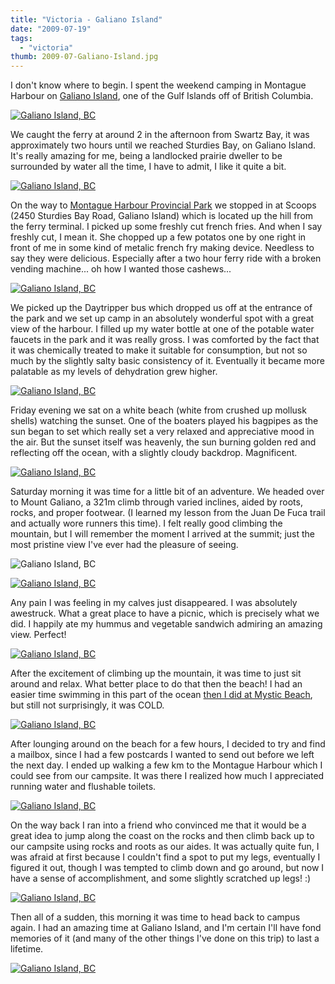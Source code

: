 ```yaml
---
title: "Victoria - Galiano Island"
date: "2009-07-19"
tags:  
  - "victoria"
thumb: 2009-07-Galiano-Island.jpg
---
```


I don't know where to begin. I spent the weekend camping in Montague Harbour on [Galiano Island](http://www.galianoisland.com/), one of the Gulf Islands off of British Columbia.

[![Galiano Island, BC](images/7091853573_c5f4f85d0b.jpg)](http://www.flickr.com/photos/prairiev/7091853573/ "Galiano Island, BC by MeShellG, on Flickr")

We caught the ferry at around 2 in the afternoon from Swartz Bay, it was approximately two hours until we reached Sturdies Bay, on Galiano Island. It's really amazing for me, being a landlocked prairie dweller to be surrounded by water all the time, I have to admit, I like it quite a bit.

[![Galiano Island, BC](images/6945788736_bff07673d6.jpg)](http://www.flickr.com/photos/prairiev/6945788736/ "Galiano Island, BC by MeShellG, on Flickr")

On the way to [Montague Harbour Provincial Park](http://www.env.gov.bc.ca/bcparks/explore/parkpgs/montague/) we stopped in at Scoops (2450 Sturdies Bay Road, Galiano Island) which is located up the hill from the ferry terminal. I picked up some freshly cut french fries. And when I say freshly cut, I mean it. She chopped up a few potatos one by one right in front of me in some kind of metalic french fry making device. Needless to say they were delicious. Especially after a two hour ferry ride with a broken vending machine... oh how I wanted those cashews...

[![Galiano Island, BC](images/7091858301_e6e2c9963a.jpg)](http://www.flickr.com/photos/prairiev/7091858301/ "Galiano Island, BC by MeShellG, on Flickr")

We picked up the Daytripper bus which dropped us off at the entrance of the park and we set up camp in an absolutely wonderful spot with a great view of the harbour. I filled up my water bottle at one of the potable water faucets in the park and it was really gross. I was comforted by the fact that it was chemically treated to make it suitable for consumption, but not so much by the slightly salty basic consistency of it. Eventually it became more palatable as my levels of dehydration grew higher.

[![Galiano Island, BC](images/7091858521_f54ffb48bc.jpg)](http://www.flickr.com/photos/prairiev/7091858521/ "Galiano Island, BC by MeShellG, on Flickr")

Friday evening we sat on a white beach (white from crushed up mollusk shells) watching the sunset. One of the boaters played his bagpipes as the sun began to set which really set a very relaxed and appreciative mood in the air. But the sunset itself was heavenly, the sun burning golden red and reflecting off the ocean, with a slightly cloudy backdrop. Magnificent.

[![Galiano Island, BC](images/6945796420_006f28f759.jpg)](http://www.flickr.com/photos/prairiev/6945796420/ "Galiano Island, BC by MeShellG, on Flickr")

Saturday morning it was time for a little bit of an adventure. We headed over to Mount Galiano, a 321m climb through varied inclines, aided by roots, rocks, and proper footwear. (I learned my lesson from the Juan De Fuca trail and actually wore runners this time). I felt really good climbing the mountain, but I will remember the moment I arrived at the summit; just the most pristine view I've ever had the pleasure of seeing.

![Galiano Island, BC](images/7091867521_ddf0d23ab7.jpg)

[![Galiano Island, BC](images/6945801066_5b46006080.jpg)](http://www.flickr.com/photos/prairiev/6945801066/ "Galiano Island, BC by MeShellG, on Flickr")

Any pain I was feeling in my calves just disappeared. I was absolutely awestruck. What a great place to have a picnic, which is precisely what we did. I happily ate my hummus and vegetable sandwich admiring an amazing view. Perfect!

[![Galiano Island, BC](images/7091880065_1544bdf50e.jpg)](http://www.flickr.com/photos/prairiev/7091880065/ "Galiano Island, BC by MeShellG, on Flickr")

After the excitement of climbing up the mountain, it was time to just sit around and relax. What better place to do that then the beach! I had an easier time swimming in this part of the ocean [then I did at Mystic Beach](http://meshell.ca/blog/victoria-how-you-can-sun-yourself-on-two-beaches-walk-through-the-rainforest-and-swim-in-the-ocean-all-in-one-day/), but still not surprisingly, it was COLD.

[![Galiano Island, BC](images/6945805172_c32c692b1a.jpg)](http://www.flickr.com/photos/prairiev/6945805172/ "Galiano Island, BC by MeShellG, on Flickr")

After lounging around on the beach for a few hours, I decided to try and find a mailbox, since I had a few postcards I wanted to send out before we left the next day. I ended up walking a few km to the Montague Harbour which I could see from our campsite. It was there I realized how much I appreciated running water and flushable toilets.

[![Galiano Island, BC](images/7091876279_b54af1901c.jpg)](http://www.flickr.com/photos/prairiev/7091876279/ "Galiano Island, BC by MeShellG, on Flickr")

On the way back I ran into a friend who convinced me that it would be a great idea to jump along the coast on the rocks and then climb back up to our campsite using rocks and roots as our aides. It was actually quite fun, I was afraid at first because I couldn't find a spot to put my legs, eventually I figured it out, though I was tempted to climb down and go around, but now I have a sense of accomplishment, and some slightly scratched up legs! :)

[![Galiano Island, BC](images/7091877053_38d132cd2a.jpg)](http://www.flickr.com/photos/prairiev/7091877053/ "Galiano Island, BC by MeShellG, on Flickr")

Then all of a sudden, this morning it was time to head back to campus again. I had an amazing time at Galiano Island, and I'm certain I'll have fond memories of it (and many of the other things I've done on this trip) to last a lifetime.

[![Galiano Island, BC](images/7091879917_392cea2d8d.jpg)](http://www.flickr.com/photos/prairiev/7091879917/ "Galiano Island, BC by MeShellG, on Flickr")
